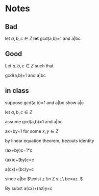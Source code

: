 # Notes

## Bad

let $a,b,c \in Z$ **let** gcd(a,b)=1 and a|bc.

## Good

Let $a,b,c \in Z$ such that 

gcd(a,b)=1 and a|bc

## in class 

suppose gcd(a,b)=1 and a|bc show a|c

let $a,b,c \in Z$ 

assume gcd(a,b)=1 and a|bc

ax+by=1 for some $x,y \in Z$

by linear equation theorem, bezouts identity

(ax+by)c=1*c

(ax)c+(by)c=c

a(cx)+(bc)y=c

since a|bc $\exist z \in Z s.t.\ bc=az. $

By subst a(cx)+(az)y=c

